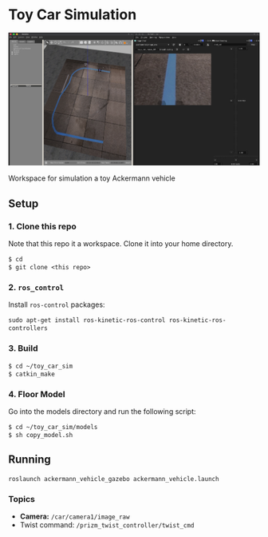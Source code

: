 # Toy Car Simulation

![](images/screenshot.png)

Workspace for simulation a toy Ackermann vehicle

## Setup

### 1. Clone this repo

Note that this repo it a workspace. Clone it into your home directory.

```
$ cd
$ git clone <this repo>
```

### 2. `ros_control`

Install `ros-control` packages:

```
sudo apt-get install ros-kinetic-ros-control ros-kinetic-ros-controllers
```

### 3. Build

```
$ cd ~/toy_car_sim
$ catkin_make
```

### 4. Floor Model

Go into the models directory and run the following script:

```
$ cd ~/toy_car_sim/models
$ sh copy_model.sh
```

## Running 

```
roslaunch ackermann_vehicle_gazebo ackermann_vehicle.launch
```

### Topics

  - **Camera:** `/car/camera1/image_raw`
  - Twist command: `/prizm_twist_controller/twist_cmd`
